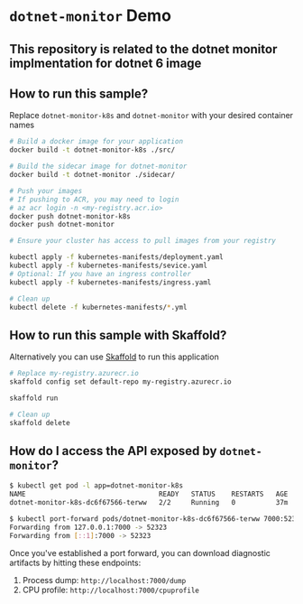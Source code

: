 # `dotnet-monitor` Demo
## This repository is related to the dotnet monitor implmentation for dotnet 6 image
## How to run this sample?

Replace `dotnet-monitor-k8s` and `dotnet-monitor` with your desired container names

```bash
# Build a docker image for your application
docker build -t dotnet-monitor-k8s ./src/

# Build the sidecar image for dotnet-monitor
docker build -t dotnet-monitor ./sidecar/

# Push your images
# If pushing to ACR, you may need to login
# az acr login -n <my-registry.acr.io>
docker push dotnet-monitor-k8s
docker push dotnet-monitor

# Ensure your cluster has access to pull images from your registry

kubectl apply -f kubernetes-manifests/deployment.yaml
kubectl apply -f kubernetes-manifests/sevice.yaml
# Optional: If you have an ingress controller
kubectl apply -f kubernetes-manifests/ingress.yaml

# Clean up
kubectl delete -f kubernetes-manifests/*.yml
```

## How to run this sample with Skaffold?

Alternatively you can use [Skaffold](https://skaffold.dev/) to run this application

```bash
# Replace my-registry.azurecr.io
skaffold config set default-repo my-registry.azurecr.io

skaffold run

# Clean up
skaffold delete
```

## How do I access the API exposed by `dotnet-monitor`?

```bash
$ kubectl get pod -l app=dotnet-monitor-k8s
NAME                                 READY   STATUS    RESTARTS   AGE
dotnet-monitor-k8s-dc6f67566-terww   2/2     Running   0          37m

$ kubectl port-forward pods/dotnet-monitor-k8s-dc6f67566-terww 7000:52323
Forwarding from 127.0.0.1:7000 -> 52323
Forwarding from [::1]:7000 -> 52323
```

Once you've established a port forward, you can download diagnostic artifacts by hitting these endpoints:

1. Process dump: `http://localhost:7000/dump`
2. CPU profile: `http://localhost:7000/cpuprofile`

